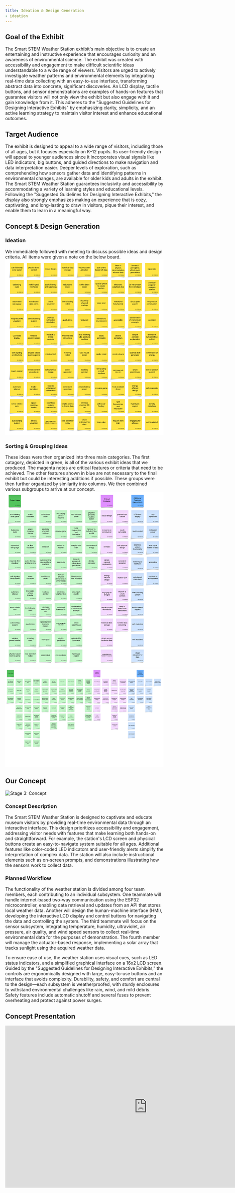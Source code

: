 ```yaml
---
title: Ideation & Design Generation
- ideation
---
```


## Goal of the Exhibit

The Smart STEM Weather Station exhibit's main objective is to create an entertaining and instructive experience that encourages curiosity and an awareness of environmental science. The exhibit was created with accessibility and engagement to make difficult scientific ideas understandable to a wide range of viewers. Visitors are urged to actively investigate weather patterns and environmental elements by integrating real-time data collecting with an easy-to-use interface, transforming abstract data into concrete, significant discoveries. An LCD display, tactile buttons, and sensor demonstrations are examples of hands-on features that guarantee visitors will not only view the exhibit but also engage with it and gain knowledge from it. This adheres to the "Suggested Guidelines for Designing Interactive Exhibits" by emphasizing clarity, simplicity, and an active learning strategy to maintain visitor interest and enhance educational outcomes.

## Target Audience

The exhibit is designed to appeal to a wide range of visitors, including those of all ages, but it focuses especially on K–12 pupils. Its user-friendly design will appeal to younger audiences since it incorporates visual signals like LED indicators, big buttons, and guided directions to make navigation and data interpretation easier. Deeper levels of exploration, such as comprehending how sensors gather data and identifying patterns in environmental changes, are available for older kids and adults in the exhibit. The Smart STEM Weather Station guarantees inclusivity and accessibility by accommodating a variety of learning styles and educational levels. Following the "Suggested Guidelines for Designing Interactive Exhibits," the display also strongly emphasizes making an experience that is cozy, captivating, and long-lasting to draw in visitors, pique their interest, and enable them to learn in a meaningful way.

## Concept & Design Generation

### Ideation

We immediately followed with meeting to discuss possible ideas and design criteria. All items were given a note on the below board.
![Stage 1: Ideation](./assets/images/ideation.png)

### Sorting & Grouping Ideas

These ideas were then organized into three main categories. The first catagory, depicted in green, is all of the various exhibit ideas that we produced. The magenta notes are critical features or criteria that need to be achieved. The other features shown in blue are not necessary to the final exhibit but could be interesting additions if possible. These groups were then further organized by similarity into columns. We then combined various subgroups to arrive at our concept.
![Stage 2: Sorting](./assets/images/sorted.png)
![stage 3: Grouping](./assets/images/grouped.png)

## Our Concept

![Stage 3: Concept](./assets/images/concept.png)

### Concept Description

The Smart STEM Weather Station is designed to captivate and educate museum visitors by providing real-time environmental data through an interactive interface. This design prioritizes accessibility and engagement, addressing visitor needs with features that make learning both hands-on and straightforward. For example, the station's LCD screen and physical buttons create an easy-to-navigate system suitable for all ages. Additional features like color-coded LED indicators and user-friendly alerts simplify the interpretation of complex data. The station will also include instructional elements such as on-screen prompts, and demonstrations illustrating how the sensors work to collect data.

### Planned Workflow

The functionality of the weather station is divided among four team members, each contributing to an individual subsystem. One teammate will handle internet-based two-way communication using the ESP32 microcontroller, enabling data retrieval and updates from an API that stores local weather data. Another will design the human-machine interface (HMI), developing the interactive LCD display and control buttons for navigating the data and controlling the system. The third teammate will focus on the sensor subsystem, integrating temperature, humidity, ultraviolet, air pressure, air quality, and wind speed sensors to collect real-time environmental data for the purposes of demonstration. The fourth member will manage the actuator-based response, implementing a solar array that tracks sunlight using the acquired weather data.

To ensure ease of use, the weather station uses visual cues, such as LED status indicators, and a simplified graphical interface on a 16x2 LCD screen. Guided by the "Suggested Guidelines for Designing Interactive Exhibits," the controls are ergonomically designed with large, easy-to-use buttons and an interface that avoids complexity. Durability, safety, and comfort are central to the design—each subsystem is weatherproofed, with sturdy enclosures to withstand environmental challenges like rain, wind, and mild debris. Safety features include automatic shutoff and several fuses to prevent overheating and protect against power surges.

## Concept Presentation

<iframe width="902" height="516" src="https://www.youtube.com/embed/3_g23dJBYLU" title="" frameborder="0" allow="accelerometer; autoplay; clipboard-write; encrypted-media; gyroscope; picture-in-picture; web-share" referrerpolicy="strict-origin-when-cross-origin" allowfullscreen></iframe>
